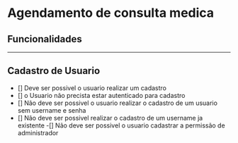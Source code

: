 # Agendamento de consulta medica

## **Funcionalidades**

---

## **Cadastro de Usuario**

- [] Deve ser possivel o usuario realizar um cadastro
- [] o Usuario não precista estar autenticado para cadastro
- [] Não deve ser possivel o usuario realizar o cadastro de um usuario sem username e senha
- [] Não deve ser possivel realizar o cadastro de um username ja existente
  -[] Não deve ser possivel o usuario cadastrar a permissão de administrador
